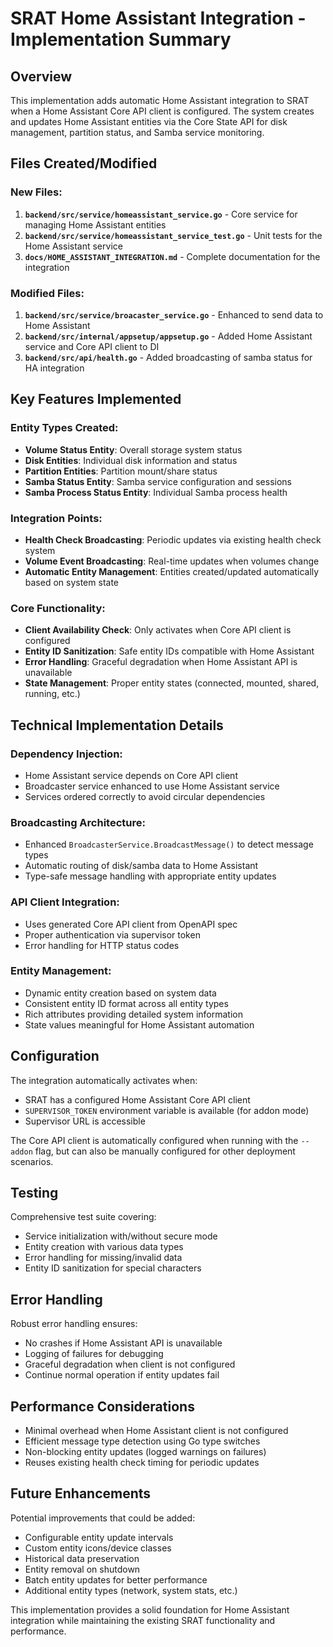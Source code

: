 # SRAT Home Assistant Integration - Implementation Summary

## Overview

This implementation adds automatic Home Assistant integration to SRAT when a Home Assistant Core API client is configured. The system creates and updates Home Assistant entities via the Core State API for disk management, partition status, and Samba service monitoring.

## Files Created/Modified

### New Files:

1. **`backend/src/service/homeassistant_service.go`** - Core service for managing Home Assistant entities
2. **`backend/src/service/homeassistant_service_test.go`** - Unit tests for the Home Assistant service
3. **`docs/HOME_ASSISTANT_INTEGRATION.md`** - Complete documentation for the integration

### Modified Files:

1. **`backend/src/service/broacaster_service.go`** - Enhanced to send data to Home Assistant
2. **`backend/src/internal/appsetup/appsetup.go`** - Added Home Assistant service and Core API client to DI
3. **`backend/src/api/health.go`** - Added broadcasting of samba status for HA integration

## Key Features Implemented

### Entity Types Created:

- **Volume Status Entity**: Overall storage system status
- **Disk Entities**: Individual disk information and status
- **Partition Entities**: Partition mount/share status
- **Samba Status Entity**: Samba service configuration and sessions
- **Samba Process Status Entity**: Individual Samba process health

### Integration Points:

- **Health Check Broadcasting**: Periodic updates via existing health check system
- **Volume Event Broadcasting**: Real-time updates when volumes change
- **Automatic Entity Management**: Entities created/updated automatically based on system state

### Core Functionality:

- **Client Availability Check**: Only activates when Core API client is configured
- **Entity ID Sanitization**: Safe entity IDs compatible with Home Assistant
- **Error Handling**: Graceful degradation when Home Assistant API is unavailable
- **State Management**: Proper entity states (connected, mounted, shared, running, etc.)

## Technical Implementation Details

### Dependency Injection:

- Home Assistant service depends on Core API client
- Broadcaster service enhanced to use Home Assistant service
- Services ordered correctly to avoid circular dependencies

### Broadcasting Architecture:

- Enhanced `BroadcasterService.BroadcastMessage()` to detect message types
- Automatic routing of disk/samba data to Home Assistant
- Type-safe message handling with appropriate entity updates

### API Client Integration:

- Uses generated Core API client from OpenAPI spec
- Proper authentication via supervisor token
- Error handling for HTTP status codes

### Entity Management:

- Dynamic entity creation based on system data
- Consistent entity ID format across all entity types
- Rich attributes providing detailed system information
- State values meaningful for Home Assistant automation

## Configuration

The integration automatically activates when:

- SRAT has a configured Home Assistant Core API client
- `SUPERVISOR_TOKEN` environment variable is available (for addon mode)
- Supervisor URL is accessible

The Core API client is automatically configured when running with the `--addon` flag, but can also be manually configured for other deployment scenarios.

## Testing

Comprehensive test suite covering:

- Service initialization with/without secure mode
- Entity creation with various data types
- Error handling for missing/invalid data
- Entity ID sanitization for special characters

## Error Handling

Robust error handling ensures:

- No crashes if Home Assistant API is unavailable
- Logging of failures for debugging
- Graceful degradation when client is not configured
- Continue normal operation if entity updates fail

## Performance Considerations

- Minimal overhead when Home Assistant client is not configured
- Efficient message type detection using Go type switches
- Non-blocking entity updates (logged warnings on failures)
- Reuses existing health check timing for periodic updates

## Future Enhancements

Potential improvements that could be added:

- Configurable entity update intervals
- Custom entity icons/device classes
- Historical data preservation
- Entity removal on shutdown
- Batch entity updates for better performance
- Additional entity types (network, system stats, etc.)

This implementation provides a solid foundation for Home Assistant integration while maintaining the existing SRAT functionality and performance.
